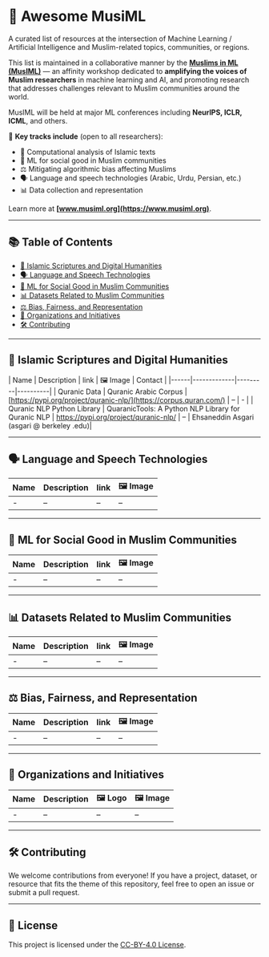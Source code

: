 # 🌙 Awesome MusiML

A curated list of resources at the intersection of Machine Learning / Artificial Intelligence and Muslim-related topics, communities, or regions.

This list is maintained in a collaborative manner by the [**Muslims in ML (MusIML)**](https://www.musiml.org) — an affinity workshop dedicated to **amplifying the voices of Muslim researchers** in machine learning and AI, and promoting research that addresses challenges relevant to Muslim communities around the world.

MusIML will be held at major ML conferences including **NeurIPS, ICLR, ICML**, and others.

🕌 **Key tracks include** (open to all researchers):
- 🕋 Computational analysis of Islamic texts  
- 🤲 ML for social good in Muslim communities  
- ⚖️ Mitigating algorithmic bias affecting Muslims  
- 🗣️ Language and speech technologies (Arabic, Urdu, Persian, etc.)  
- 📊 Data collection and representation  

Learn more at **[www.musiml.org](https://www.musiml.org)**.

---

## 📚 Table of Contents

- [🕋 Islamic Scriptures and Digital Humanities](#-islamic-scriptures-and-digital-humanities)
- [🗣️ Language and Speech Technologies](#-language-and-speech-technologies)
- [🤲 ML for Social Good in Muslim Communities](#-ml-for-social-good-in-muslim-communities)
- [📊 Datasets Related to Muslim Communities](#-datasets-related-to-muslim-communities)
- [⚖️ Bias, Fairness, and Representation](#-bias-fairness-and-representation)
- [🏢 Organizations and Initiatives](#-organizations-and-initiatives)
- [🛠️ Contributing](#-contributing)

---

## 🕋 Islamic Scriptures and Digital Humanities

| Name | Description | link | 🖼️ Image | Contact |
|------|-------------|---------|----------|
| Quranic Data | Quranic Arabic Corpus
 | [https://pypi.org/project/quranic-nlp/](https://corpus.quran.com/) | – | - |
| Quranic NLP Python Library | QuaranicTools: A Python NLP Library for Quranic NLP
 | https://pypi.org/project/quranic-nlp/ | – | Ehsaneddin Asgari (asgari @ berkeley .edu)|

---

## 🗣️ Language and Speech Technologies

| Name | Description | link | 🖼️ Image |
|------|-------------|---------|----------|
| - | – | – | – |

---

## 🤲 ML for Social Good in Muslim Communities

| Name | Description | link | 🖼️ Image |
|------|-------------|---------|----------|
| - | – | – | – |

---

## 📊 Datasets Related to Muslim Communities

| Name | Description | link | 🖼️ Image |
|------|-------------|---------|----------|
| - | – | – | – |

---

## ⚖️ Bias, Fairness, and Representation

| Name | Description | link | 🖼️ Image |
|------|-------------|---------|----------|
| - | – | – | – |

---

## 🏢 Organizations and Initiatives

| Name | Description | 🖼️ Logo | 🖼️ Image |
|------|-------------|---------|----------|
| - | – | – | – |

---

## 🛠️ Contributing

We welcome contributions from everyone! If you have a project, dataset, or resource that fits the theme of this repository, feel free to open an issue or submit a pull request. 

---

## 🧾 License

This project is licensed under the [CC-BY-4.0 License](https://creativecommons.org/licenses/by/4.0/).

